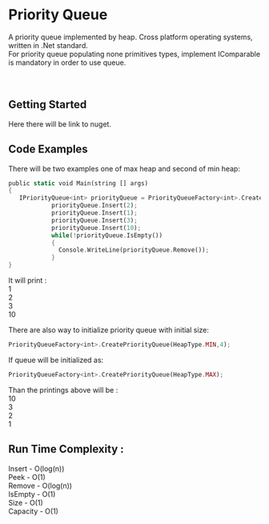 # **Priority Queue**
A priority queue implemented by heap. Cross platform operating systems, written in .Net standard.<br />
For priority queue populating none primitives types, implement IComparable is mandatory in order to use queue.<br />
<br />
<br />
## **Getting Started**
Here there will be link to nuget.
<br />
## **Code Examples**
There will be two examples one of max heap and second of min heap:
```rust
public static void Main(string [] args)
{
   IPriorityQueue<int> priorityQueue = PriorityQueueFactory<int>.CreatePriorityQueue(HeapType.MIN);
            priorityQueue.Insert(2);
            priorityQueue.Insert(1);
            priorityQueue.Insert(3);
            priorityQueue.Insert(10);
            while(!priorityQueue.IsEmpty())
            {
              Console.WriteLine(priorityQueue.Remove());
            }
}
```
It will print : <br />
1<br />
2<br />
3<br />
10<br />

There are also way to initialize priority queue with initial size:<br />
```rust
PriorityQueueFactory<int>.CreatePriorityQueue(HeapType.MIN,4);
```
If queue will be initialized as: <br />
```rust
PriorityQueueFactory<int>.CreatePriorityQueue(HeapType.MAX);
```
Than the printings above will be : <br />
10<br />
3<br />
2<br />
1<br />

## Run Time Complexity : <br />
Insert - O(log(n)) <br />
Peek - O(1)  <br />
Remove - O(log(n))  <br />
IsEmpty - O(1)  <br />
Size - O(1)  <br />
Capacity - O(1)  <br />


 

